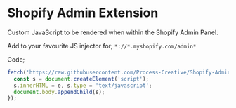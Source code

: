 # Shopify Admin Extension
Custom JavaScript to be rendered when within the Shopify Admin Panel.

Add to your favourite JS injector for; `*://*.myshopify.com/admin*`

Code;
```js
fetch('https://raw.githubusercontent.com/Process-Creative/Shopify-Admin-Extension/main/extension.js', { mode: 'cors' }).then(e => e.text()).then(e => {
  const s = document.createElement('script');
  s.innerHTML = e, s.type = 'text/javascript';
  document.body.appendChild(s);
});
```